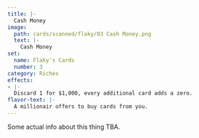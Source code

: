 ```yaml
---
title: |-
  Cash Money
image: 
  path: cards/scanned/flaky/03 Cash Money.png
  text: |-
    Cash Money
set:
  name: Flaky's Cards
  number: 3
category: Riches
effects: 
- |-
  Discard 1 for $1,000, every additional card adds a zero.
flavor-text: |-
  A millionair offers to buy cards from you.
---
```

Some actual info about this thing TBA.
